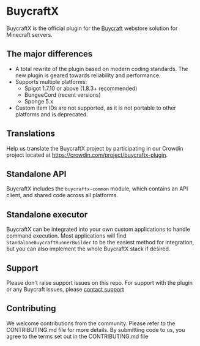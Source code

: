 # BuycraftX

BuycraftX is the official plugin for the [Buycraft](https://www.buycraft.net) webstore solution for Minecraft servers.

## The major differences

* A total rewrite of the plugin based on modern coding standards. The new plugin is geared towards reliability and performance.
* Supports multiple platforms:
  * Spigot 1.7.10 or above (1.8.3+ recommended)
  * BungeeCord (recent versions)
  * Sponge 5.x
* Custom item IDs are not supported, as it is not portable to other platforms and is deprecated.

## Translations

Help us translate the BuycraftX project by participating in our Crowdin project located at https://crowdin.com/project/buycraftx-plugin.

## Standalone API

BuycraftX includes the `buycraftx-common` module, which contains an API client, and shared code across all platforms.

## Standalone executor

BuycraftX can be integrated into your own custom applications to handle command execution. Most applications will
find `StandaloneBuycraftRunnerBuilder` to be the easiest method for integration, but you can also implement the whole
BuycraftX stack if desired.

## Support

Please don't raise support issues on this repo. For support with the plugin or any Buycraft issues, please [contact support](http://help.buycraft.net)

## Contributing

We welcome contributions from the community. Please refer to the CONTRIBUTING.md file for more details. By submitting code to us, you agree to the 
terms set out in the CONTRIBUTING.md file
